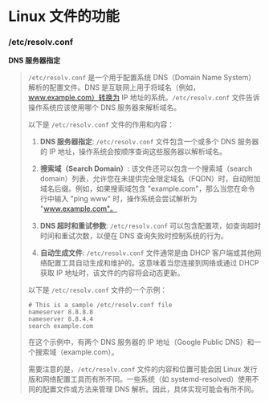 # Linux 文件的功能





### /etc/resolv.conf

**DNS 服务器指定**

> `/etc/resolv.conf` 是一个用于配置系统 DNS（Domain Name System）解析的配置文件。DNS 是互联网上用于将域名（例如，www.example.com）转换为 IP 地址的系统。`/etc/resolv.conf` 文件告诉操作系统应该使用哪个 DNS 服务器来解析域名。
>
> 以下是 `/etc/resolv.conf` 文件的作用和内容：
>
> 1. **DNS 服务器指定**: `/etc/resolv.conf` 文件包含一个或多个 DNS 服务器的 IP 地址，操作系统会按顺序查询这些服务器以解析域名。
>
> 2. **搜索域（Search Domain）**: 该文件还可以包含一个搜索域（search domain）列表，允许您在未提供完全限定域名（FQDN）时，自动附加域名后缀。例如，如果搜索域包含 "example.com"，那么当您在命令行中输入 "ping www" 时，操作系统会尝试解析为 "www.example.com"。
>
> 3. **DNS 超时和重试参数**: `/etc/resolv.conf` 可以包含配置项，如查询超时时间和重试次数，以便在 DNS 查询失败时控制系统的行为。
>
> 4. **自动生成文件**: `/etc/resolv.conf` 文件通常是由 DHCP 客户端或其他网络配置工具自动生成和维护的。这意味着当您连接到网络或通过 DHCP 获取 IP 地址时，该文件的内容将会动态更新。
>
> 以下是 `/etc/resolv.conf` 文件的一个示例：
>
> ```plaintext
> # This is a sample /etc/resolv.conf file
> nameserver 8.8.8.8
> nameserver 8.8.4.4
> search example.com
> ```
>
> 在这个示例中，有两个 DNS 服务器的 IP 地址（Google Public DNS）和一个搜索域（example.com）。
>
> 需要注意的是，`/etc/resolv.conf` 文件的内容和位置可能会因 Linux 发行版和网络配置工具而有所不同。一些系统（如 systemd-resolved）使用不同的配置文件或方法来管理 DNS 解析。因此，具体实现可能会有所不同。